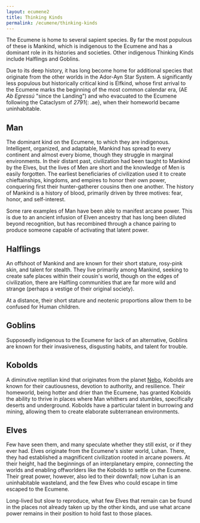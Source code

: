 ```yaml
---
layout: ecumene2
title: Thinking Kinds
permalink: /ecumene/thinking-kinds
---
```


The Ecumene is home to several sapient species. By far the most populous of these is Mankind, which is indigenous to the Ecumene and has a dominant role in its histories and societies. Other indigenous Thinking Kinds include Halflings and Goblins.

Due to its deep history, it has long become home for additional species that originate from the other worlds in the Ador-Ayn Star System. A significantly less populous but historically critical kind is Elfkind, whose first arrival to the Ecumene marks the beginning of the most common calendar era, (AE *Ab Egressú* "since the Landing") and who evacuated to the Ecumene following the Cataclysm of *2791*{: .ae}, when their homeworld became uninhabitable.

## Man

The dominant kind on the Ecumene, to which they are indigenous. Intelligent, organized, and adaptable, Mankind has spread to every continent and almost every biome, though they struggle in marginal environments. In their distant past, civilization had been taught to Mankind by the Elves, but the lives of Men are short and the knowledge of Men is easily forgotten. The earliest beneficiaries of civilization used it to create chieftainships, kingdoms, and empires to honor their own power, conquering first their hunter-gatherer cousins then one another. The history of Mankind is a history of blood, primarily driven by three motives: fear, honor, and self-interest.

Some rare examples of Man have been able to manifest arcane power. This is due to an ancient infusion of Elven ancestry that has long been diluted beyond recognition, but has recombined through a chance pairing to produce someone capable of activating that latent power.

## Halflings

An offshoot of Mankind and are known for their short stature, rosy-pink skin, and talent for stealth. They live primarily among Mankind, seeking to create safe places within their cousin's world, though on the edges of civilization, there are Halfling communities that are far more wild and strange (perhaps a vestige of their original society).

At a distance, their short stature and neotenic proportions allow them to be confused for Human children.

## Goblins

Supposedly indigenous to the Ecumene for lack of an alternative, Goblins are known for their invasiveness, disgusting habits, and talent for trouble.

## Kobolds

A diminutive reptilian kind that originates from the planet [Nebo](/ecumene/heavens/#merodach--nebo), Kobolds are known for their cautiousness, devotion to authority, and resilience. Their homeworld, being hotter and drier than the Ecumene, has granted Kobolds the ability to thrive in places where Man whithers and stumbles, specifically deserts and underground. Kobolds have a particular talent in burrowing and mining, allowing them to create elaborate subterranean environments.

## Elves

Few have seen them, and many speculate whether they still exist, or if they ever had. Elves originate from the Ecumene's sister world, Luhan. There, they had established a magnificent civilization rooted in arcane powers. At their height, had the beginnings of an interplanetary empire, connecting the worlds and enabling offworlders like the Kobolds to settle on the Ecumene. Their great power, however, also led to their downfall; now Luhan is an uninhabitable wasteland, and the few Elves who could escape in time escaped to the Ecumene.

Long-lived but slow to reproduce, what few Elves that remain can be found in the places not already taken up by the other kinds, and use what arcane power remains in their position to hold fast to those places.